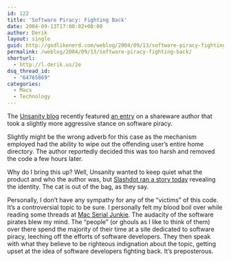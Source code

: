 ```yaml
---
id: 122
title: 'Software Piracy: Fighting Back'
date: 2004-09-13T17:00:02+00:00
author: Derik
layout: single
guid: http://godlikenerd.com/weblog/2004/09/13/software-piracy-fighting-back/
permalink: /weblog/2004/09/13/software-piracy-fighting-back/
shorturl:
  - http://l.derik.us/2e
dsq_thread_id:
  - "64765869"
categories:
  - Macs
  - Technology
---
```

The [Unsanity blog](http://www.unsanity.org) recently featured [an entry](http://www.unsanity.org/archives/000361.php) on a shareware author that took a slightly more aggressive stance on software piracy.

Slightly might be the wrong adverb for this case as the mechanism employed had the ability to wipe out the offending user&#8217;s entire home directory. The author reportedly decided this was too harsh and removed the code a few hours later.

Why do I bring this up? Well, Unsanity wanted to keep quiet what the product and who the author was, but [Slashdot ran a story today](http://developers.slashdot.org/developers/04/09/13/1357202.shtml?tid=156&tid=98&tid=8) revealing the identity. The cat is out of the bag, as they say.

Personally, I don&#8217;t have any sympathy for any of the &#8220;victims&#8221; of this code. It&#8217;s a controversial topic to be sure. I personally felt my blood boil over while reading some threads at [Mac Serial Junkie](http://www.macserialjunkie.com). The audacity of the software pirates blew my mind. The &#8220;people&#8221; (or ghouls as I like to think of them) over there spend the majority of their time at a site dedicated to software piracy, leeching off the efforts of software developers. They then speak with what they believe to be righteous indignation about the topic, getting upset at the idea of software developers fighting back. It&#8217;s preposterous.